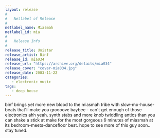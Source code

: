 ```yaml
---
layout: release
#
#   Netlabel of Release
#
netlabel_name: Miasmah
netlabel_id: mia
#
#   Release Info
#
release_title: Unistar
release_artist: Binf
release_id: mia034
release_url: "https://archive.org/details/mia034"
release_cover: "cover-mia034.jpg"
release_date: 2003-11-22
categories:
   - electronic music
tags:
   - deep house
---
```

binf brings yet more new blood to the miasmah tribe with slow-mo-house-beats that'll make you groooove baybee - can't get enough of those electronics ahh yeah. synth stabs and more knob twiddling antics than you can shake a stick at make for the most gorgeous 9 minutes of miasmah at its bedroom-meets-dancefloor best. hope to see more of this guy soon.. stay tuned.